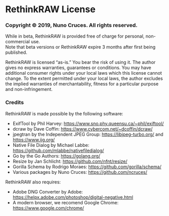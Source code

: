 # RethinkRAW License

### Copyright © 2019, Nuno Cruces. All rights reserved.

While in beta, RethinkRAW is provided free of charge for personal, non-commercial use.  
Note that beta versions or RethinkRAW expire 3 months after first being published.

RethinkRAW is licensed “as-is.” You bear the risk of using it.
The author gives no express warranties, guarantees or conditions.
You may have additional consumer rights under your local laws which this license cannot change.
To the extent permitted under your local laws,
the author excludes the implied warranties of merchantability,
fitness for a particular purpose and non-infringement.

### Credits

RethinkRAW is made possible by the following software:

* ExifTool by Phil Harvey: https://www.sno.phy.queensu.ca/~phil/exiftool/
* dcraw by Dave Coffin: https://www.cybercom.net/~dcoffin/dcraw/
* jpegtran by the Independent JPEG Group: https://libjpeg-turbo.org/ and https://www.ijg.org/
* Native File Dialog by Michael Labbe: https://github.com/mlabbe/nativefiledialog/
* Go by the Go Authors: https://golang.org/
* Resize by Jan Schlicht: https://github.com/nfnt/resize/
* Gorilla Schema by Rodrigo Moraes: https://github.com/gorilla/schema/
* Various packages by Nuno Cruces: https://github.com/ncruces/

RethinkRAW also requires:

* Adobe DNG Converter by Adobe: https://helpx.adobe.com/photoshop/digital-negative.html
* A modern browser, we recomend Google Chrome: https://www.google.com/chrome/